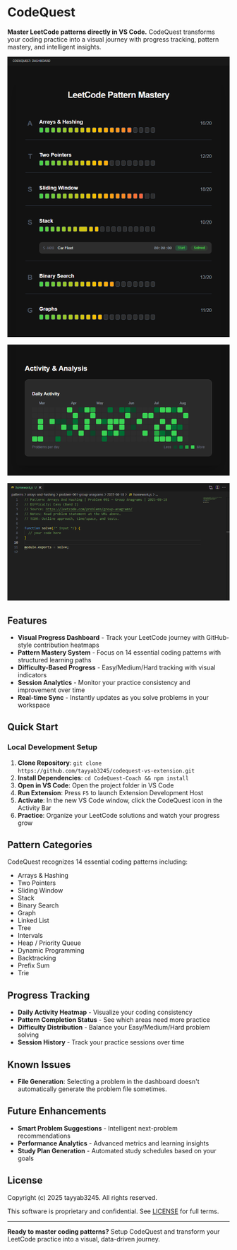 # CodeQuest

**Master LeetCode patterns directly in VS Code.** CodeQuest transforms your coding practice into a visual journey with progress tracking, pattern mastery, and intelligent insights.

![Pattern Mastery View](docs/screenshots/patterns.png)

![CodeQuest Activity Dashboard](docs/screenshots/activity-demo.png)

![CodeQuest Problem Generator](docs/screenshots/problems.png)

## Features

- **Visual Progress Dashboard** - Track your LeetCode journey with GitHub-style contribution heatmaps
- **Pattern Mastery System** - Focus on 14 essential coding patterns with structured learning paths  
- **Difficulty-Based Progress** - Easy/Medium/Hard tracking with visual indicators
- **Session Analytics** - Monitor your practice consistency and improvement over time
- **Real-time Sync** - Instantly updates as you solve problems in your workspace


## Quick Start

### Local Development Setup
1. **Clone Repository**: `git clone https://github.com/tayyab3245/codequest-vs-extension.git`
2. **Install Dependencies**: `cd CodeQuest-Coach && npm install`
3. **Open in VS Code**: Open the project folder in VS Code
4. **Run Extension**: Press `F5` to launch Extension Development Host
5. **Activate**: In the new VS Code window, click the CodeQuest icon in the Activity Bar
6. **Practice**: Organize your LeetCode solutions and watch your progress grow


## Pattern Categories

CodeQuest recognizes 14 essential coding patterns including:
- Arrays & Hashing
- Two Pointers  
- Sliding Window
- Stack
- Binary Search
- Graph
- Linked List
- Tree
- Intervals
- Heap / Priority Queue
- Dynamic Programming
- Backtracking
- Prefix Sum
- Trie

## Progress Tracking

- **Daily Activity Heatmap** - Visualize your coding consistency
- **Pattern Completion Status** - See which areas need more practice  
- **Difficulty Distribution** - Balance your Easy/Medium/Hard problem solving
- **Session History** - Track your practice sessions over time

## Known Issues

- **File Generation**: Selecting a problem in the dashboard doesn't automatically generate the problem file sometimes.

## Future Enhancements

- **Smart Problem Suggestions** - Intelligent next-problem recommendations  
- **Performance Analytics** - Advanced metrics and learning insights
- **Study Plan Generation** - Automated study schedules based on your goals  



## License

Copyright (c) 2025 tayyab3245. All rights reserved.

This software is proprietary and confidential. See [LICENSE](LICENSE) for full terms.

---

**Ready to master coding patterns?** Setup CodeQuest and transform your LeetCode practice into a visual, data-driven journey.
